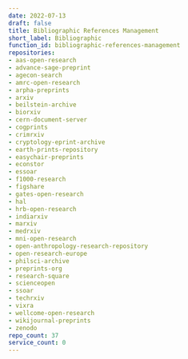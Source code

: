 ```yaml
---
date: 2022-07-13
draft: false
title: Bibliographic References Management
short_label: Bibliographic
function_id: bibliographic-references-management
repositories:
- aas-open-research
- advance-sage-preprint
- agecon-search
- amrc-open-research
- arpha-preprints
- arxiv
- beilstein-archive
- biorxiv
- cern-document-server
- cogprints
- crimrxiv
- cryptology-eprint-archive
- earth-prints-repository
- easychair-preprints
- econstor
- essoar
- f1000-research
- figshare
- gates-open-research
- hal
- hrb-open-research
- indiarxiv
- marxiv
- medrxiv
- mni-open-research
- open-anthropology-research-repository
- open-research-europe
- philsci-archive
- preprints-org
- research-square
- scienceopen
- ssoar
- techrxiv
- vixra
- wellcome-open-research
- wikijournal-preprints
- zenodo
repo_count: 37
service_count: 0
---
```



